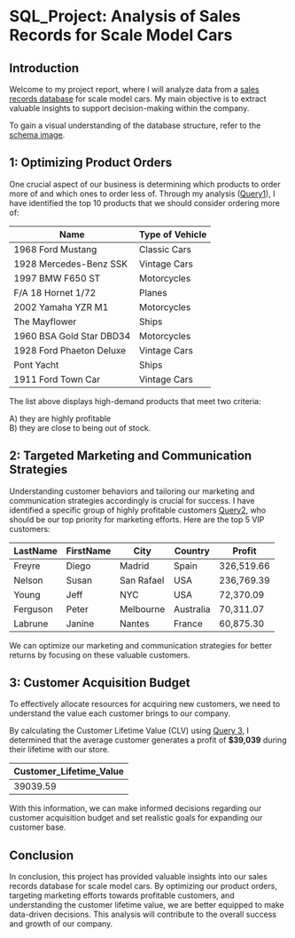 
# SQL_Project: Analysis of Sales Records for Scale Model Cars

## Introduction
Welcome to my project report, where I will analyze data from a [sales records database](https://github.com/NIKJOJO/SQL_Project/blob/main/stores.db) for scale model cars. My main objective is to extract valuable insights to support decision-making within the company. 

To gain a visual understanding of the database structure, refer to the [schema image](https://github.com/NIKJOJO/SQL_Project/blob/main/scale%20model%20cars%20database%20schema.png).

## 1: Optimizing Product Orders
One crucial aspect of our business is determining which products to order more of and which ones to order less of. Through my analysis  ([Query1](https://github.com/NIKJOJO/Customer_and_Product_Analysis_Using_SQL/blob/main/project%20question%201.sql)), I have identified the top 10 products that we should consider ordering more of:

| Name                     | Type of Vehicle |
| ------------------------ | --------------- |
| 1968 Ford Mustang        | Classic Cars    |
| 1928 Mercedes-Benz SSK   | Vintage Cars    |
| 1997 BMW F650 ST         | Motorcycles     |
| F/A 18 Hornet 1/72       | Planes          |
| 2002 Yamaha YZR M1       | Motorcycles     |
| The Mayflower            | Ships           |
| 1960 BSA Gold Star DBD34 | Motorcycles     |
| 1928 Ford Phaeton Deluxe | Vintage Cars    |
| Pont Yacht               | Ships           |
| 1911 Ford Town Car       | Vintage Cars    |

The list above displays high-demand products that meet two criteria:   
  
  A) they are highly profitable  
  B) they are close to being out of stock.  

## 2: Targeted Marketing and Communication Strategies
Understanding customer behaviors and tailoring our marketing and communication strategies accordingly is crucial for success. I have identified a specific group of highly profitable customers [Query2](https://github.com/NIKJOJO/SQL_Project/blob/main/project%20question%202.sql), who should be our top priority for marketing efforts. Here are the top 5 VIP customers:

| LastName | FirstName | City       | Country   | Profit    |
|----------|-----------|------------|-----------|-----------|
| Freyre   | Diego     | Madrid     | Spain     | 326,519.66 |
| Nelson   | Susan     | San Rafael | USA       | 236,769.39 |
| Young    | Jeff      | NYC        | USA       |  72,370.09 |
| Ferguson | Peter     | Melbourne  | Australia |  70,311.07 |
| Labrune  | Janine    | Nantes     | France    |  60,875.30 |

 We can optimize our marketing and communication strategies for better returns by focusing on these valuable customers.

## 3: Customer Acquisition Budget
To effectively allocate resources for acquiring new customers, we need to understand the value each customer brings to our company. 

By calculating the Customer Lifetime Value (CLV) using [Query 3](https://github.com/NIKJOJO/SQL_Project/blob/main/project%20question%203.sql), I determined that the average customer generates a profit of **$39,039** during their lifetime with our store.

| Customer_Lifetime_Value |
|-------------------------|
|                39039.59 |

With this information, we can make informed decisions regarding our customer acquisition budget and set realistic goals for expanding our customer base.

## Conclusion
In conclusion, this project has provided valuable insights into our sales records database for scale model cars. By optimizing our product orders, targeting marketing efforts towards profitable customers, and understanding the customer lifetime value, we are better equipped to make data-driven decisions. This analysis will contribute to the overall success and growth of our company.
